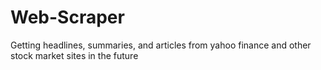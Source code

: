 # Web-Scraper
Getting headlines, summaries, and articles from yahoo finance and other stock market sites in the future
